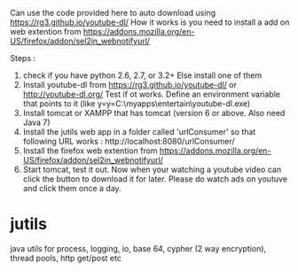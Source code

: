 Can use the code provided here to auto download using https://rg3.github.io/youtube-dl/ How it works is you need to install a add on web extention from https://addons.mozilla.org/en-US/firefox/addon/sel2in_webnotifyurl/

Steps :
1. check if you have python 2.6, 2.7, or 3.2+ Else install one of them
2. Install youtube-dl from https://rg3.github.io/youtube-dl/ or http://youtube-dl.org/ Test if ot works. Define an environment variable that points to it (like y=y=C:\myapps\entertain\youtube-dl.exe)
3. Install tomcat or XAMPP that has tomcat (version 6 or above. Also need Java 7)
4. Install the jutils web app in a folder called 'urlConsumer' so that following URL works : http://localhost:8080/urlConsumer/
5. Install the firefox web extention from https://addons.mozilla.org/en-US/firefox/addon/sel2in_webnotifyurl/
6. Start tomcat, test it out. Now when your watching a youtube video can click the button to download it for later. Please do watch ads on youtuve and click them once a day.

# jutils
java utils for process, logging, io, base 64, cypher (2 way encryption), thread pools, http get/post etc

